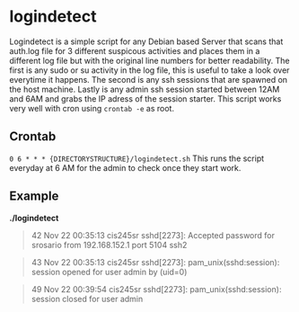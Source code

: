 # logindetect
Logindetect is a simple script for any Debian based Server that scans that auth.log file for 3 different suspicous activities and places them in a different log file but with the original line numbers for better readability. The first is any sudo or su activity in the log file, this is useful to take a look over everytime it happens. The second is any ssh sessions that are spawned on the host machine. Lastly is any admin ssh session started between 12AM and 6AM and grabs the IP adress of the session starter. This script works very well with cron using ```crontab -e``` as root.

## Crontab
```0 6 * * * {DIRECTORYSTRUCTURE}/logindetect.sh```
This runs the script everyday at 6 AM for the admin to check once they start work. 
## Example 
<b> ./logindetect </b>
> 42   Nov 22 00:35:13 cis245sr sshd[2273]: Accepted password for srosario from 192.168.152.1 port 5104 ssh2

> 43   Nov 22 00:35:13 cis245sr sshd[2273]: pam_unix(sshd:session): session opened for user admin by (uid=0)

> 49   Nov 22 00:39:54 cis245sr sshd[2273]: pam_unix(sshd:session): session closed for user admin
